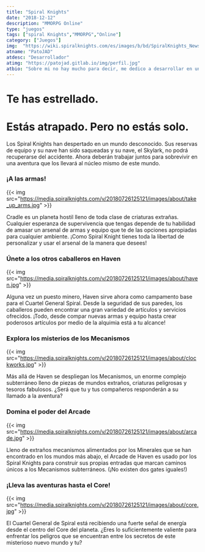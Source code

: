 ```yaml
---
title: "Spiral Knights"
date: "2018-12-12"
description: "MMORPG Online"
type: "juegos"
tags: ["spiral Knights","MMORPG","Online"]
category: ["Juegos"]
img:  "https://wiki.spiralknights.com/es/images/b/bd/SpiralKnights_News_44-big.png"
atname: "PatoJAD"
atdesc: "Desarrollador"
atimg: "https://patojad.gitlab.io/img/perfil.jpg"
atbio: "Sobre mi no hay mucho para decir, me dedico a desarrollar en una empresa de telecomunicaciones, utilizo linux desde el 2012 y hace años que es mi sistema operativo main. Soy una persona que busca crecer profesionalmente sin dejar de divertirse y hacer lo que me gusta. Siempre digo que cuando un proyecto sale es importante agradecer, por lo cual les recomiendo a todos leer la seccion Agreadecimientos en la cual me tome un tiempito para poder agradecer a todos y cada uno de los que hicieron posible todo esto."
---
```


# Te has estrellado.
# Estás atrapado. Pero no estás solo.

Los Spiral Knights han despertado en un mundo desconocido. Sus reservas de equipo y su nave han sido saqueadas y su nave, el Skylark, no podrá recuperarse del accidente. Ahora deberán trabajar juntos para sobrevivir en una aventura que los llevará al núcleo mismo de este mundo.

### ¡A las armas!

{{< img src="https://media.spiralknights.com/v/20180726125121/images/about/take_up_arms.jpg" >}}

Cradle es un planeta hostil lleno de toda clase de criaturas extrañas. Cualquier esperanza de supervivencia que tengas depende de tu habilidad de amasar un arsenal de armas y equipo que te de las opciones apropiadas para cualquier ambiente. ¡Como Spiral Knight tienes toda la libertad de personalizar y usar el arsenal de la manera que desees!

### Únete a los otros caballeros en Haven

{{< img src="https://media.spiralknights.com/v/20180726125121/images/about/haven.jpg" >}}

Alguna vez un puesto minero, Haven sirve ahora como campamento base para el Cuartel General Spiral. Desde la seguridad de sus paredes, los caballeros pueden encontrar una gran variedad de artículos y servicios ofrecidos. ¡Todo, desde compar nuevas armas y equipo hasta crear poderosos artículos por medio de la alquimia está a tu alcance!

### Explora los misterios de los Mecanismos

{{< img src="https://media.spiralknights.com/v/20180726125121/images/about/clockworks.jpg" >}}

Más allá de Haven se despliegan los Mecanismos, un enorme complejo subterráneo lleno de piezas de mundos extraños, criaturas peligrosas y tesoros fabulosos. ¿Será que tu y tus compañeros responderán a su llamado a la aventura?

### Domina el poder del Arcade

{{< img src="https://media.spiralknights.com/v/20180726125121/images/about/arcade.jpg" >}}

Lleno de extraños mecanismos alimentados por los Minerales que se han encontrado en los mundos más abajo, el Arcade de Haven es usado por los Spiral Knights para construir sus propias entradas que marcan caminos únicos a los Mecanismos subterráneos. (¡No existen dos gates iguales!)

### ¡Lleva las aventuras hasta el Core!

{{< img src="https://media.spiralknights.com/v/20180726125121/images/about/core.jpg" >}}

El Cuartel General de Spiral está recibiendo una fuerte señal de energía desde el centro del Core del planeta. ¿Eres lo suficientemente valiente para enfrentar los peligros que se encuentran entre los secretos de este misterioso nuevo mundo y tu?
